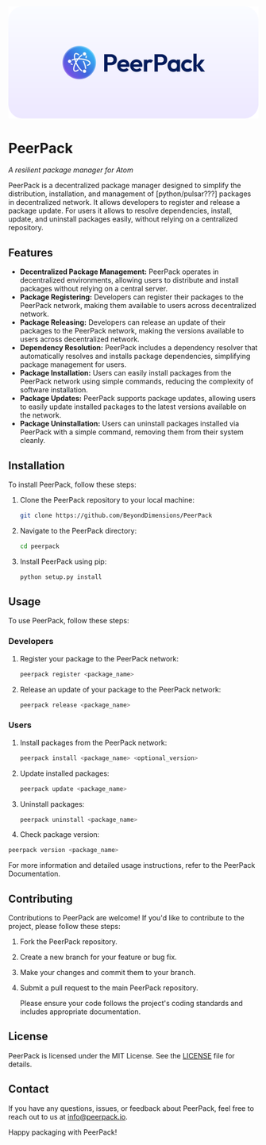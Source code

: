 ![PeerPack logo](assets/peerpack-logo-horizontal-framed.svg)

# PeerPack
*A resilient package manager for Atom*

PeerPack is a decentralized package manager designed to simplify the distribution, installation, and management of [python/pulsar???] packages in decentralized network. It allows developers to register and release a package update. For users it allows to resolve dependencies, install, update, and uninstall packages easily, without relying on a centralized repository.

## Features

- **Decentralized Package Management:** PeerPack operates in decentralized environments, allowing users to distribute and install packages without relying on a central server.
- **Package Registering:** Developers can register their packages to the PeerPack network, making them available to users across decentralized network.
- **Package Releasing:** Developers can release an update of their packages to the PeerPack network, making the versions available to users across decentralized network.
- **Dependency Resolution:** PeerPack includes a dependency resolver that automatically resolves and installs package dependencies, simplifying package management for users.
- **Package Installation:** Users can easily install packages from the PeerPack network using simple commands, reducing the complexity of software installation.
- **Package Updates:** PeerPack supports package updates, allowing users to easily update installed packages to the latest versions available on the network.
- **Package Uninstallation:** Users can uninstall packages installed via PeerPack with a simple command, removing them from their system cleanly.

## Installation

To install PeerPack, follow these steps:

1. Clone the PeerPack repository to your local machine:

   ```bash
   git clone https://github.com/BeyondDimensions/PeerPack
   ```

2. Navigate to the PeerPack directory:

   ```bash
   cd peerpack
   ```

3. Install PeerPack using pip:

   ```bash
   python setup.py install
   ```

## Usage
   To use PeerPack, follow these steps:

### Developers

1. Register your package to the PeerPack network:

   ```bash
   peerpack register <package_name>
   ```

2. Release an update of your package to the PeerPack network:

   ```bash
   peerpack release <package_name>
   ```

### Users

1. Install packages from the PeerPack network:

   ```bash
   peerpack install <package_name> <optional_version>
   ```
2. Update installed packages:

   ```bash
   peerpack update <package_name>
   ```

3. Uninstall packages:

   ```bash
   peerpack uninstall <package_name>
   ```

4. Check package version:

  ```bash
  peerpack version <package_name>
  ```

  For more information and detailed usage instructions, refer to the PeerPack Documentation.

## Contributing
   
Contributions to PeerPack are welcome! If you'd like to contribute to the project, please follow these steps:

1. Fork the PeerPack repository.
2. Create a new branch for your feature or bug fix.
3. Make your changes and commit them to your branch.
4. Submit a pull request to the main PeerPack repository.

   Please ensure your code follows the project's coding standards and includes appropriate documentation.

## License
   PeerPack is licensed under the MIT License. See the [LICENSE](LICENSE) file for details.

## Contact
   If you have any questions, issues, or feedback about PeerPack, feel free to reach out to us at info@peerpack.io.

   Happy packaging with PeerPack!

